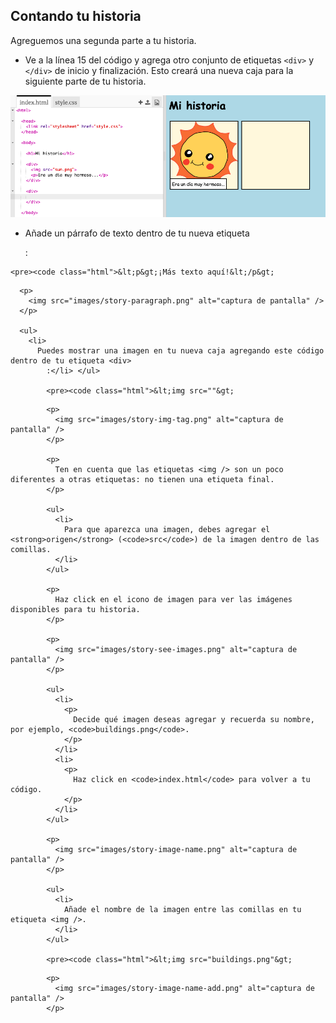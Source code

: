 ## Contando tu historia

Agreguemos una segunda parte a tu historia.

+ Ve a la línea 15 del código y agrega otro conjunto de etiquetas `<div>` y ` </div>` de inicio y finalización. Esto creará una nueva caja para la siguiente parte de tu historia.

![captura de pantalla](images/story-div.png)

+ Añade un párrafo de texto dentro de tu nueva etiqueta <div>
      :</li> </ul> 
      
      <pre><code class="html">&lt;p&gt;¡Más texto aquí!&lt;/p&gt;
</code></pre>
      
      <p>
        <img src="images/story-paragraph.png" alt="captura de pantalla" />
      </p>
      
      <ul>
        <li>
          Puedes mostrar una imagen en tu nueva caja agregando este código dentro de tu etiqueta <div>
            :</li> </ul> 
            
            <pre><code class="html">&lt;img src=""&gt;
</code></pre>
            
            <p>
              <img src="images/story-img-tag.png" alt="captura de pantalla" />
            </p>
            
            <p>
              Ten en cuenta que las etiquetas <img /> son un poco diferentes a otras etiquetas: no tienen una etiqueta final.
            </p>
            
            <ul>
              <li>
                Para que aparezca una imagen, debes agregar el <strong>origen</strong> (<code>src</code>) de la imagen dentro de las comillas.
              </li>
            </ul>
            
            <p>
              Haz click en el icono de imagen para ver las imágenes disponibles para tu historia.
            </p>
            
            <p>
              <img src="images/story-see-images.png" alt="captura de pantalla" />
            </p>
            
            <ul>
              <li>
                <p>
                  Decide qué imagen deseas agregar y recuerda su nombre, por ejemplo, <code>buildings.png</code>.
                </p>
              </li>
              <li>
                <p>
                  Haz click en <code>index.html</code> para volver a tu código.
                </p>
              </li>
            </ul>
            
            <p>
              <img src="images/story-image-name.png" alt="captura de pantalla" />
            </p>
            
            <ul>
              <li>
                Añade el nombre de la imagen entre las comillas en tu etiqueta <img />.
              </li>
            </ul>
            
            <pre><code class="html">&lt;img src="buildings.png"&gt;
</code></pre>
            
            <p>
              <img src="images/story-image-name-add.png" alt="captura de pantalla" />
            </p>